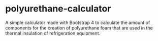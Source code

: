 # polyurethane-calculator
A simple calculator made with Bootstrap 4 to calculate the amount of components for the creation of polyurethane foam that are used in the thermal insulation of refrigeration equipment.

